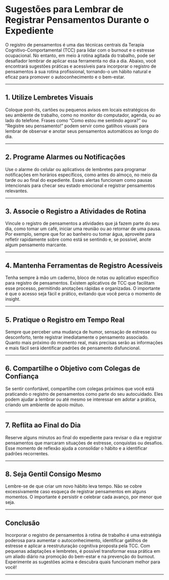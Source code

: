 
# Sugestões para Lembrar de Registrar Pensamentos Durante o Expediente

O registro de pensamentos é uma das técnicas centrais da Terapia Cognitivo-Comportamental (TCC) para lidar com o burnout e o estresse ocupacional. No entanto, em meio à rotina agitada do trabalho, pode ser desafiador lembrar de aplicar essa ferramenta no dia a dia. Abaixo, você encontrará sugestões práticas e acessíveis para incorporar o registro de pensamentos à sua rotina profissional, tornando-o um hábito natural e eficaz para promover o autoconhecimento e o bem-estar.

---

## 1. Utilize Lembretes Visuais

Coloque post-its, cartões ou pequenos avisos em locais estratégicos do seu ambiente de trabalho, como no monitor do computador, agenda, ou ao lado do telefone. Frases como “Como estou me sentindo agora?” ou “Registre seu pensamento!” podem servir como gatilhos visuais para lembrar de observar e anotar seus pensamentos automáticos ao longo do dia.

---

## 2. Programe Alarmes ou Notificações

Use o alarme do celular ou aplicativos de lembretes para programar notificações em horários específicos, como antes do almoço, no meio da tarde ou ao final do expediente. Esses alertas funcionam como pausas intencionais para checar seu estado emocional e registrar pensamentos relevantes.

---

## 3. Associe o Registro a Atividades de Rotina

Vincule o registro de pensamentos a atividades que já fazem parte do seu dia, como tomar um café, iniciar uma reunião ou ao retornar de uma pausa. Por exemplo, sempre que for ao banheiro ou tomar água, aproveite para refletir rapidamente sobre como está se sentindo e, se possível, anote algum pensamento marcante.

---

## 4. Mantenha Ferramentas de Registro Acessíveis

Tenha sempre à mão um caderno, bloco de notas ou aplicativo específico para registro de pensamentos. Existem aplicativos de TCC que facilitam esse processo, permitindo anotações rápidas e organizadas. O importante é que o acesso seja fácil e prático, evitando que você perca o momento de insight.

---

## 5. Pratique o Registro em Tempo Real

Sempre que perceber uma mudança de humor, sensação de estresse ou desconforto, tente registrar imediatamente o pensamento associado. Quanto mais próximo do momento real, mais precisas serão as informações e mais fácil será identificar padrões de pensamento disfuncional.

---

## 6. Compartilhe o Objetivo com Colegas de Confiança

Se sentir confortável, compartilhe com colegas próximos que você está praticando o registro de pensamentos como parte do seu autocuidado. Eles podem ajudar a lembrar ou até mesmo se interessar em adotar a prática, criando um ambiente de apoio mútuo.

---

## 7. Reflita ao Final do Dia

Reserve alguns minutos ao final do expediente para revisar o dia e registrar pensamentos que marcaram situações de estresse, conquistas ou desafios. Esse momento de reflexão ajuda a consolidar o hábito e a identificar padrões recorrentes.

---

## 8. Seja Gentil Consigo Mesmo

Lembre-se de que criar um novo hábito leva tempo. Não se cobre excessivamente caso esqueça de registrar pensamentos em alguns momentos. O importante é persistir e celebrar cada avanço, por menor que seja.

---

## Conclusão

Incorporar o registro de pensamentos à rotina de trabalho é uma estratégia poderosa para aumentar o autoconhecimento, identificar gatilhos de estresse e aplicar a reestruturação cognitiva proposta pela TCC. Com pequenas adaptações e lembretes, é possível transformar essa prática em um aliado diário na promoção do bem-estar e na prevenção do burnout. Experimente as sugestões acima e descubra quais funcionam melhor para você!

---
```
